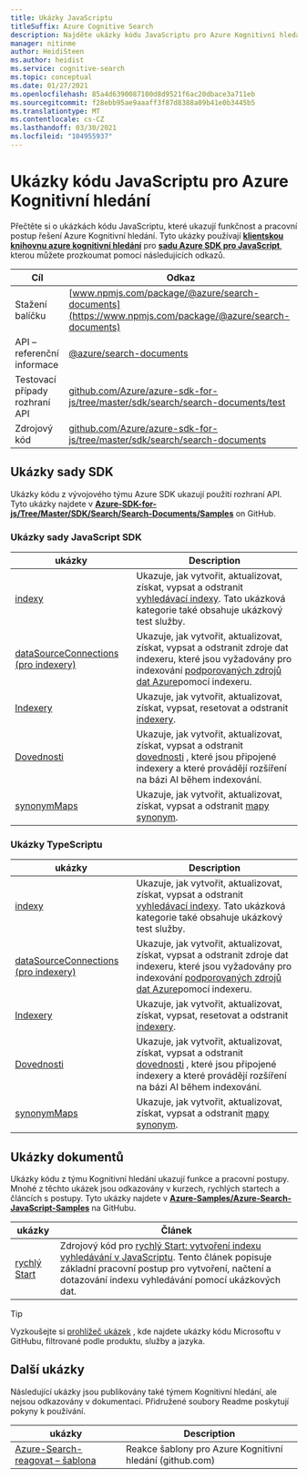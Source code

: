 ```yaml
---
title: Ukázky JavaScriptu
titleSuffix: Azure Cognitive Search
description: Najděte ukázky kódu JavaScriptu pro Azure Kognitivní hledání demo, které používají sadu Azure .NET SDK pro JavaScript.
manager: nitinme
author: HeidiSteen
ms.author: heidist
ms.service: cognitive-search
ms.topic: conceptual
ms.date: 01/27/2021
ms.openlocfilehash: 85a4d6390087100d8d9521f6ac20dbace3a711eb
ms.sourcegitcommit: f28ebb95ae9aaaff3f87d8388a09b41e0b3445b5
ms.translationtype: MT
ms.contentlocale: cs-CZ
ms.lasthandoff: 03/30/2021
ms.locfileid: "104955937"
---
```

# <a name="javascript-code-samples-for-azure-cognitive-search"></a>Ukázky kódu JavaScriptu pro Azure Kognitivní hledání

Přečtěte si o ukázkách kódu JavaScriptu, které ukazují funkčnost a pracovní postup řešení Azure Kognitivní hledání. Tyto ukázky používají [**klientskou knihovnu azure kognitivní hledání**](/javascript/api/overview/azure/search-documents-readme) pro [**sadu Azure SDK pro JavaScript**](/azure/developer/javascript/), kterou můžete prozkoumat pomocí následujících odkazů.

| Cíl | Odkaz |
|--------|------|
| Stažení balíčku | [www.npmjs.com/package/@azure/search-documents](https://www.npmjs.com/package/@azure/search-documents) |
| API – referenční informace | [@azure/search-documents](/javascript/api/@azure/search-documents/)  |
| Testovací případy rozhraní API | [github.com/Azure/azure-sdk-for-js/tree/master/sdk/search/search-documents/test](https://github.com/Azure/azure-sdk-for-js/tree/master/sdk/search/search-documents/test) |
| Zdrojový kód | [github.com/Azure/azure-sdk-for-js/tree/master/sdk/search/search-documents](https://github.com/Azure/azure-sdk-for-js/tree/master/sdk/search/search-documents)  |

## <a name="sdk-samples"></a>Ukázky sady SDK

Ukázky kódu z vývojového týmu Azure SDK ukazují použití rozhraní API. Tyto ukázky najdete v [**Azure-SDK-for-js/Tree/Master/SDK/Search/Search-Documents/Samples**](https://github.com/Azure/azure-sdk-for-js/tree/master/sdk/search/search-documents/samples) on GitHub.

### <a name="javascript-sdk-samples"></a>Ukázky sady JavaScript SDK

| ukázky | Description |
|---------|-------------|
| [indexy](https://github.com/Azure/azure-sdk-for-js/tree/master/sdk/search/search-documents/samples/javascript/src/indexes) | Ukazuje, jak vytvořit, aktualizovat, získat, vypsat a odstranit [vyhledávací indexy](search-what-is-an-index.md). Tato ukázková kategorie také obsahuje ukázkový test služby. |
| [dataSourceConnections (pro indexery)](https://github.com/Azure/azure-sdk-for-js/tree/master/sdk/search/search-documents/samples/javascript/src/dataSourceConnections) | Ukazuje, jak vytvořit, aktualizovat, získat, vypsat a odstranit zdroje dat indexeru, které jsou vyžadovány pro indexování [podporovaných zdrojů dat Azure](search-indexer-overview.md#supported-data-sources)pomocí indexeru. |
| [Indexery](https://github.com/Azure/azure-sdk-for-js/tree/master/sdk/search/search-documents/samples/javascript/src/indexers) |  Ukazuje, jak vytvořit, aktualizovat, získat, vypsat, resetovat a odstranit [indexery](search-indexer-overview.md).|
| [Dovednosti](https://github.com/Azure/azure-sdk-for-js/tree/master/sdk/search/search-documents/samples/javascript/src/skillSets) |   Ukazuje, jak vytvořit, aktualizovat, získat, vypsat a odstranit [dovednosti](cognitive-search-working-with-skillsets.md) , které jsou připojené indexery a které provádějí rozšíření na bázi AI během indexování. |
| [synonymMaps](https://github.com/Azure/azure-sdk-for-js/tree/master/sdk/search/search-documents/samples/javascript/src/synonymMaps) | Ukazuje, jak vytvořit, aktualizovat, získat, vypsat a odstranit [mapy synonym](search-synonyms.md).  |

### <a name="typescript-samples"></a>Ukázky TypeScriptu

| ukázky | Description |
|---------|-------------|
| [indexy](https://github.com/Azure/azure-sdk-for-js/tree/master/sdk/search/search-documents/samples/typescript/src/indexes) | Ukazuje, jak vytvořit, aktualizovat, získat, vypsat a odstranit [vyhledávací indexy](search-what-is-an-index.md). Tato ukázková kategorie také obsahuje ukázkový test služby. |
| [dataSourceConnections (pro indexery)](https://github.com/Azure/azure-sdk-for-js/tree/master/sdk/search/search-documents/samples/typescript/src/dataSourceConnections) | Ukazuje, jak vytvořit, aktualizovat, získat, vypsat a odstranit zdroje dat indexeru, které jsou vyžadovány pro indexování [podporovaných zdrojů dat Azure](search-indexer-overview.md#supported-data-sources)pomocí indexeru. |
| [Indexery](https://github.com/Azure/azure-sdk-for-js/tree/master/sdk/search/search-documents/samples/typescript/src/indexers) |  Ukazuje, jak vytvořit, aktualizovat, získat, vypsat, resetovat a odstranit [indexery](search-indexer-overview.md).|
| [Dovednosti](https://github.com/Azure/azure-sdk-for-js/tree/master/sdk/search/search-documents/samples/typescript/src/skillSets) |   Ukazuje, jak vytvořit, aktualizovat, získat, vypsat a odstranit [dovednosti](cognitive-search-working-with-skillsets.md) , které jsou připojené indexery a které provádějí rozšíření na bázi AI během indexování. |
| [synonymMaps](https://github.com/Azure/azure-sdk-for-js/tree/master/sdk/search/search-documents/samples/typescript/src/synonymMaps) | Ukazuje, jak vytvořit, aktualizovat, získat, vypsat a odstranit [mapy synonym](search-synonyms.md).  |

## <a name="doc-samples"></a>Ukázky dokumentů

Ukázky kódu z týmu Kognitivní hledání ukazují funkce a pracovní postupy. Mnohé z těchto ukázek jsou odkazovány v kurzech, rychlých startech a článcích s postupy. Tyto ukázky najdete v [**Azure-Samples/Azure-Search-JavaScript-Samples**](https://github.com/Azure-Samples/azure-search-javascript-samples) na GitHubu.

| ukázky | Článek |
|---------|---------|
| [rychlý Start](https://github.com/Azure-Samples/azure-search-javascript-samples/tree/master/quickstart/v11) | Zdrojový kód pro [rychlý Start: vytvoření indexu vyhledávání v JavaScriptu](search-get-started-javascript.md). Tento článek popisuje základní pracovní postup pro vytvoření, načtení a dotazování indexu vyhledávání pomocí ukázkových dat. |

> [!Tip]
> Vyzkoušejte si [prohlížeč ukázek](/samples/browse/?languages=javascript&products=azure-cognitive-search) , kde najdete ukázky kódu Microsoftu v GitHubu, filtrované podle produktu, služby a jazyka.

## <a name="other-samples"></a>Další ukázky

Následující ukázky jsou publikovány také týmem Kognitivní hledání, ale nejsou odkazovány v dokumentaci. Přidružené soubory Readme poskytují pokyny k používání.

| ukázky | Description |
|---------|-------------|
| [Azure-Search-reagovat – šablona](https://github.com/dereklegenzoff/azure-search-react-template) | Reakce šablony pro Azure Kognitivní hledání (github.com) |